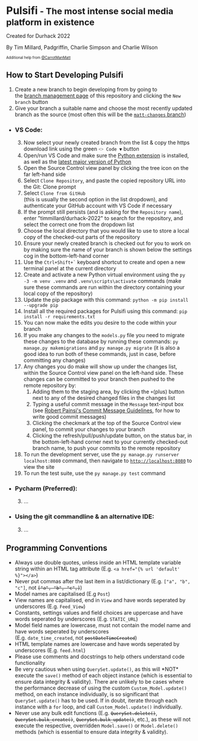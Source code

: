 <h1 style="display:inline">Pulsifi<small> - The most intense social media platform in existence</small></h1>

Created for Durhack 2022

By Tim Millard, Padgriffin, Charlie Simpson and Charlie Wilson

<sub><sup>Additional help from [@CarrotManMatt](https://github.com/CarrotManMatt "CarrotManMatt's Github Page")</sup></sub>

<h2>How to Start Developing Pulsifi</h2>
<ol>
  <li>Create a new branch to begin developing from by going to <nobr>the <a href="https://github.com/timmillard/durhack-2022/branches" title="The branch management page of the Pulsifi GitHub repository">branch management page</a></nobr> of this repository and clicking the <nobr><code>New branch</code></nobr> button</li>
  <li>Give your branch a suitable name and choose the most recently updated branch as the source <nobr>(most often this will be the <a href="https://github.com/timmillard/durhack-2022/tree/matt-changes" title="Hello!"><code>matt-changes</code> branch</a>)</nobr></li>
</ol>
<ul>
  <li>
    <h3>VS Code:</h3>
    <ol start="3" type="1">
      <li>Now select your newly created branch from the list & copy the https download link using the <nobr>green <nobr><code>˂˃ Code ▼</code></nobr> button</nobr></li>
      <li>Open/run VS Code and make sure the <nobr><a href="https://marketplace.visualstudio.com/items?itemName=ms-python.python" title="VS Code Python extension">Python extension</a></nobr> is installed, as well as the <nobr><a href="https://www.python.org/downloads/" title="Latest version of Python">latest major version of Python</a></nobr></li>
      <li>Open the Source Control view panel by clicking the tree icon on the far left-hand side</li>
      <li>Select <nobr><code>Clone Repository</code>,</nobr> and paste the copied repository URL into the <nobr>Git: Clone</nobr> prompt</li>
      <li>Select <nobr><code>Clone from GitHub</code></nobr> <nobr>(this is usually the second option in the list dropdown),</nobr> and authenticate your GitHub account with VS Code if necessary</li>
      <li>If the prompt still persists <nobr>(and is asking for the <code>Repository name</code>),</nobr> <nobr>enter "timmillard/durhack-2022"</nobr> to search for the repository, and select the correct one from the dropdown list</li>
      <li>Choose the local directory that you would like to use to store a local copy of the <nobr>checked-out</nobr> parts of the repository</li>
      <li>Ensure your newly created branch is checked out for you to work on by making sure the name of your branch is shown below the settings cog in the <nobr>bottom-left-hand corner</nobr></li>
      <li>Use the <nobr><code>Ctrl+Shift+`</code> keyboard shortcut</nobr> to create and open a new terminal panel at the current directory</li>
      <li>Create and activate a new Python virtual environment using the <nobr><code>py -3 -m venv .venv</code></nobr> and <nobr><code>.venv\scripts\activate</code></nobr> commands (make sure these commands are run within the directory containing your local copy of the repository)</li>
      <li>Update the pip package with this command: <nobr><code>python -m pip install --upgrade pip</code></nobr></li>
      <li>Install all the required packages for Pulsifi using this command: <nobr><code>pip install -r requirements.txt</code></nobr></li>
      <li>You can now make the edits you desire to the code within your branch</li>
      <li>If you make any changes to the <nobr><code>models.py</code></nobr> file you need to migrate these changes to the database by running these commands: <nobr><code>py manage.py makemigrations</code></nobr> and <nobr><code>py manage.py migrate</code></nobr> (it is also a good idea to run both of these commands, just in case, before committing any changes)</li>
      <li>
        Any changes you do make will show up under the changes list, within the <nobr>Source Control view panel</nobr> on the left-hand side. These changes can be committed to your branch then pushed to the remote repository by:
        <ol start="1" type="1">
          <li>Adding them to the staging area, by clicking the <nobr><code>+</code>(plus) button</nobr> next to any of the desired changed files in the changes list</li>
          <li>Typing a useful commit message in the <nobr><code>Message</code> text-input box</nobr> <nobr>(see <nobr><a href="https://gist.github.com/robertpainsi/b632364184e70900af4ab688decf6f53" title="Robert Painsi's Commit Message Guidelines">Robert Painsi's Commit Message Guidelines</a></nobr>,</nobr> for how to write good commit messages)</li>
          <li>Clicking the checkmark at the top of the Source Control view panel, to commit your changes to your branch</li>
          <li>Clicking the <nobr>refresh/pull/push/update button,</nobr> on the status bar, in the <nobr>bottom-left-hand</nobr> corner next to your currently <nobr>checked-out</nobr> branch name, to push your commits to the remote repository</li>
        </ol>
      </li>
      <li>To run the development server, use the <nobr><code>py manage.py runserver localhost:8080</code></nobr> command, then navigate to <nobr><a href="http://localhost:8080"><code>http://localhost:8080</code></a></nobr> to view the site</li>
      <li>To run the test suite, use the <nobr><code>py manage.py test</code></nobr> command</li>
    </ol>
  </li>
  <li>
    <h3>Pycharm (Preferred):</h3>
    <ol start="3" type="1">
      <li>...</li>
    </ol>
  </li>
  <li>
    <h3>Using the git commandline & an alternative IDE:</h3>
    <ol start="3" type="1">
      <li>...</li>
    </ol>
  </li>
</ul>

<h2>Programming Conventions</h2>
<ul>
  <li>Always use double quotes, unless inside an HTML template variable string within an HTML tag attribute <nobr>(E.g. <code>&lt;a href="{% url 'default' %}"&gt;&lt;/a&gt;</code>)</nobr></li>
  <li>Never put commas after the last item in a list/dictionary <nobr>(E.g. <nobr><code>["a", "b", "c"]</code></nobr>, not <nobr><code><del>["a", "b", "c",]</del></code></nobr>)</nobr></li>
  <li>Model names are capitalised <nobr>(E.g <code>Post</code>)</nobr></li>
  <li>View names are capitalised, end in <nobr><code>View</code></nobr> and have words seperated by underscores <nobr>(E.g. <code>Feed_View</code>)</nobr></li>
  <li>Constants, settings values and field choices are uppercase and have words seperated by underscores <nobr>(E.g. <code>STATIC_URL</code>)</nobr></li>
  <li>Model field names are lowercase, must not contain the model name and have words seperated by underscores <nobr>(E.g. <code>date_time_created</code>, not <code><del>postDateTimeCreated</del></code>)</nobr></li>
  <li>HTML template names are lowercase and have words seperated by underscores <nobr>(E.g. <code>feed.html</code>)</nobr></li>
  <li>Please use comments and docstrings to help others understand code functionality</li>
  <li>Be very cautious when using <nobr><code>QuerySet.update()</code>,</nobr> as this will *NOT* execute the <nobr><code>save()</code></nobr> method of each object instance (which is essential to ensure data integrity & validity). There are unlikely to be cases where the performance decrease of using the custom <nobr><code>Custom_Model.update()</code></nobr> method, on each instance individually, is so significant that <nobr><code>QuerySet.update()</code></nobr> has to be used. If in doubt, iterate through each instance with a <nobr><code>for</code> loop,</nobr> and call <nobr><code>Custom_Model.update()</code></nobr> individually.</li>
  <li>Never use any bulk edit functions <nobr>(E.g. <nobr><code><del>QuerySet.delete()</del></code>,</nobr> <nobr><code><del>QuerySet.bulk_create()</del></code>,</nobr> <nobr><code><del>QuerySet.bulk_update()</del></code>,</nobr> etc.)</nobr>, as these will not execute the respective, overridden <code>Model.save()</code> or <code>Model.delete()</code> methods (which is essential to ensure data integrity & validity).</li>
</ul>
